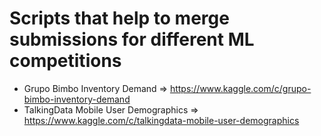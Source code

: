# Scripts that help to merge submissions for different ML competitions
 * Grupo Bimbo Inventory Demand => https://www.kaggle.com/c/grupo-bimbo-inventory-demand
 * TalkingData Mobile User Demographics => https://www.kaggle.com/c/talkingdata-mobile-user-demographics
